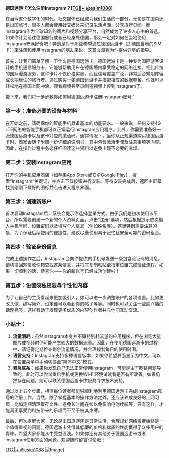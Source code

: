 **德国远游卡怎么注册Instagram？[[TG💪+ @esim1088](https://t.me/s/esim1088)]**

在当今这个数字化的时代，社交媒体已经成为我们生活的一部分。无论是在国内还是出国旅行，很多人都会使用社交媒体来记录生活点滴、分享旅行见闻。而Instagram作为全球知名的图片和视频分享平台，自然成为了许多人心中的首选。如果你计划前往德国旅行或者已经身处德国，那么一定对如何在当地使用Instagram充满好奇吧！特别是对于那些希望通过德国远游卡（即德国当地的SIM卡）来注册和使用Instagram的朋友来说，这篇文章将为你提供详尽的指导。

首先，让我们简单了解一下什么是德国远游卡。德国远游卡是一种专为国际游客设计的手机通信服务卡，它能够帮助用户在德国境内享受稳定的网络连接。相比传统的国际漫游服务，这种卡片不仅价格实惠，而且信号覆盖广泛，非常适合短期停留或长期居住的旅行者。通过购买一张德国远游卡并搭配相应的数据套餐，你就可以轻松地在德国上网冲浪、观看视频甚至录制短视频上传到Instagram了。

接下来，我们将一步步教你如何用德国远游卡注册Instagram账号：

### 第一步：准备必要的设备与材料
在开始之前，请确保你的智能手机具备基本的功能要求。一般来说，任何支持4G LTE网络的智能手机都可以正常运行Instagram应用程序。此外，你需要准备好一张德国远游卡以及该卡对应的激活码。通常情况下，当你从正规渠道购买德国远游卡时，商家会随卡附赠一份详细的说明书，其中包含激活步骤及注意事项等内容。因此，在操作过程中务必仔细阅读这些资料以避免出现不必要的麻烦。

### 第二步：安装Instagram应用
打开你的手机应用商店（如苹果App Store或安卓Google Play），搜索“Instagram”关键词，并点击下载按钮进行安装。等待安装完成后，返回主屏幕找到刚刚下载好的图标并点击进入程序界面。

### 第三步：创建新账户
首次启动Instagram后，系统会提示你选择登录方式。由于我们是初次使用该平台，所以需要创建一个新的个人资料页面。点击“注册”选项，然后根据提示依次输入手机号码、设置密码以及填写个人信息（例如姓名等）。这里特别需要注意的是，为了保证后续使用的便捷性，建议尽量使用易于记忆且安全可靠的密码组合。

### 第四步：验证身份信息
完成上述操作之后，Instagram会向你提供的手机号发送一条包含验证码的消息。请切换回短信收件箱查找这条信息，并将其复制粘贴至指定位置完成验证流程。如果一切顺利的话，恭喜你——你的新账号已经成功创建啦！

### 第五步：设置隐私权限与个性化内容
为了让自己的主页看起来更加吸引人，你可以进一步调整账户的各项设置。比如更改头像、编写简介、设定谁可以看到你的帖子等等。同时也可以关注一些感兴趣的话题标签，这样有助于发现更多优质的内容创作者并与他们互动交流。

### 小贴士：
1. **流量消耗**：虽然Instagram本身并不算特别耗流量的应用程序，但在浏览大量图片或视频时仍可能产生较大的数据流量。因此，在使用德国远游卡的过程中，请记得定期检查剩余流量情况，并合理规划每日的使用时间。
2. **语言支持**：Instagram支持多种语言版本，如果你希望界面显示为中文，可以在设置菜单中手动切换至“简体中文”模式。
3. **紧急联系**：如果你发现自己无法正常使用Instagram，可能是由于网络问题导致的。此时可以尝试重启手机或更换Wi-Fi环境试试看是否有所改善。如果仍然存在问题，则可以联系德国远游卡供应商寻求技术支持。

通过以上五个步骤，相信每位读者都能够顺利地利用德国远游卡完成Instagram账号的注册工作。当然，除了掌握基本的操作方法之外，还应该养成良好的上网习惯，比如定期清理缓存文件、避免长时间在线以免影响电池续航等。只有这样，才能真正享受到科技带来的乐趣而不至于被其束缚。

最后，再次提醒大家，无论是出国旅游还是日常生活，合理规划网络资费始终是一个值得重视的问题。德国远游卡凭借其低廉的价格和优质的性能赢得了众多用户的青睐，希望大家都能从中受益匪浅。如果你还有其他关于德国远游卡或者Instagram使用方面的问题，欢迎随时留言讨论哦！

[[TG💪+ @esim1088](https://t.me/s/esim1088) ![Image](https://i.postimg.cc/4NQfJmqS/Snipaste-2025-05-13-00-14-12.png)]